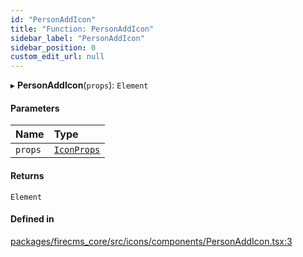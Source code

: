 ```yaml
---
id: "PersonAddIcon"
title: "Function: PersonAddIcon"
sidebar_label: "PersonAddIcon"
sidebar_position: 0
custom_edit_url: null
---
```


▸ **PersonAddIcon**(`props`): `Element`

#### Parameters

| Name | Type |
| :------ | :------ |
| `props` | [`IconProps`](../types/IconProps.md) |

#### Returns

`Element`

#### Defined in

[packages/firecms_core/src/icons/components/PersonAddIcon.tsx:3](https://github.com/FireCMSco/firecms/blob/d45f3739/packages/firecms_core/src/icons/components/PersonAddIcon.tsx#L3)
